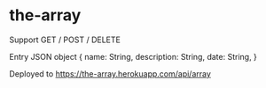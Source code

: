 # the-array

Support GET / POST / DELETE

Entry JSON object
{
    name: String, 
    description: String,
    date: String,
}


Deployed to https://the-array.herokuapp.com/api/array
